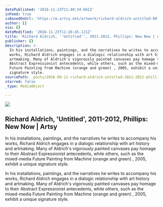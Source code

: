 ```yaml
---
datePublished: '2016-11-23T11:40:34.661Z'
inFeed: true
isBasedOnUrl: 'https://m.artsy.net/artwork/richard-aldrich-untitled-80'
author: []
via: {}
dateModified: '2016-11-23T11:26:45.121Z'
title: 'Richard Aldrich, ''Untitled'', 2011-2012, Phillips: New Now | Artsy'
publisher: {}
description: >-
  In his installations, paintings, and the narratives he writes to accompany his
  works, Richard Aldrich engages in a dialogic relationship with art history and
  artmaking. Many of Aldrich's vigorously painted canvases pay homage to their
  Abstract Expressionist antecedents, while others, such as the mixed-media
  Future Painting from Machine (orange and green) , 2005, exhibit a unique
  signature style.
sourcePath: _posts/2016-09-11-richard-aldrich-untitled-2011-2012-phillips-new-now-or.md
starred: false
_type: MediaObject

---
```

<article style=""><img src="https://imgflo.herokuapp.com/graph/2b2431f8e7ba7b0/bc6e98ad1f8cbb933e478f88aeb20315/noop.jpg?input=https%3A%2F%2Fd32dm0rphc51dk.cloudfront.net%2FX_PAzKA27C0n8ZV0SdvFVA%2Flarge.jpg" /><h1>Richard Aldrich, 'Untitled', 2011-2012, Phillips: New Now | Artsy</h1><p>In his installations, paintings, and the narratives he writes to accompany his works, Richard Aldrich engages in a dialogic relationship with art history and artmaking. Many of Aldrich's vigorously painted canvases pay homage to their Abstract Expressionist antecedents, while others, such as the mixed-media Future Painting from Machine (orange and green) , 2005, exhibit a unique signature style.</p></article>

In his installations, paintings, and the narratives he writes to accompany his works, Richard Aldrich engages in a dialogic relationship with art history and artmaking. Many of Aldrich's vigorously painted canvases pay homage to their Abstract Expressionist antecedents, while others, such as the mixed-media Future Painting from Machine (orange and green) , 2005, exhibit a unique signature style.